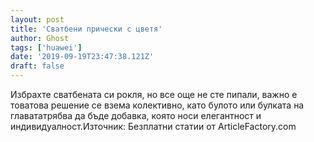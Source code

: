 ```yaml
---
layout: post
title: 'Сватбени прически с цветя'
author: Ghost
tags: ['huawei']
date: '2019-09-19T23:47:38.121Z'
draft: false
---
```


Избрахте сватбената си рокля, но все още не сте пипали, важно е товатова решение се взема колективно, като булото или булката на главататрябва да бъде добавка, която носи елегантност и индивидуалност.Източник: Безплатни статии от ArticleFactory.com
